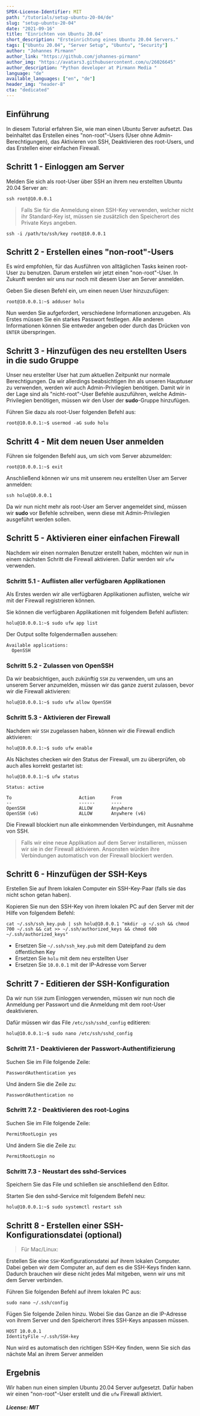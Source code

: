 ```yaml
---
SPDX-License-Identifier: MIT
path: "/tutorials/setup-ubuntu-20-04/de"
slug: "setup-ubuntu-20-04"
date: "2021-09-16"
title: "Einrichten von Ubuntu 20.04"
short_description: "Ersteinrichtung eines Ubuntu 20.04 Servers."
tags: ["Ubuntu 20.04", "Server Setup", "Ubuntu", "Security"]
author: "Johannes Pirmann"
author_link: "https://github.com/johannes-pirmann"
author_img: "https://avatars3.githubusercontent.com/u/26026645"
author_description: "Python developer at Pirmann Media "
language: "de"
available_languages: ["en", "de"]
header_img: "header-8"
cta: "dedicated"
---
```


## Einführung

In diesem Tutorial erfahren Sie, wie man einen Ubuntu Server aufsetzt. Das beinhaltet das Erstellen eines "non-root"-Users (User ohne Admin-Berechtigungen), das Aktivieren von SSH, Deaktivieren des root-Users, und das Erstellen einer einfachen Firewall.

## Schritt 1 - Einloggen am Server

Melden Sie sich als root-User über SSH an ihrem neu erstellten Ubuntu 20.04 Server an:

```shell
ssh root@10.0.0.1
```

> Falls Sie für die Anmeldung einen SSH-Key verwenden, welcher nicht ihr Standard-Key ist, müssen sie zusätzlich den Speicherort des Private Keys angeben.

```shell
ssh -i /path/to/ssh/key root@10.0.0.1
```

## Schritt 2 - Erstellen eines "non-root"-Users

Es wird empfohlen, für das Ausführen von alltäglichen Tasks keinen root-User zu benutzen. Darum erstellen wir jetzt einen "non-root"-User.
In Zukunft werden wir uns nur noch mit diesem User am Server anmelden.

Geben Sie diesen Befehl ein, um einen neuen User hinzuzufügen:

```shell
root@10.0.0.1:~$ adduser holu
```

Nun werden Sie aufgefordert, verschiedene Informationen anzugeben.
Als Erstes müssen Sie ein starkes Passwort festlegen. Alle anderen Informationen können Sie entweder angeben oder durch das Drücken von `ENTER` überspringen.

## Schritt 3 - Hinzufügen des neu erstellten Users in die sudo Gruppe

Unser neu erstellter User hat zum aktuellen Zeitpunkt nur normale Berechtigungen. Da wir allerdings beabsichtigen ihn als unseren Hauptuser zu verwenden, werden wir auch Admin-Privilegien benötigen. Damit wir in der Lage sind als "nicht-root"-User Befehle auszuführen, welche Admin-Privilegien benötigen, müssen wir den User der **sudo**-Gruppe hinzufügen.

Führen Sie dazu als root-User folgenden Befehl aus:

```shell
root@10.0.0.1:~$ usermod -aG sudo holu
```

## Schritt 4 - Mit dem neuen User anmelden

Führen sie folgenden Befehl aus, um sich vom Server abzumelden:

```shell
root@10.0.0.1:~$ exit
```

Anschließend können wir uns mit unserem neu erstellten User am Server anmelden:

```shell
ssh holu@10.0.0.1
```

Da wir nun nicht mehr als root-User am Server angemeldet sind, müssen wir **sudo** vor Befehle schreiben, wenn diese mit Admin-Privilegien ausgeführt werden sollen.

## Schritt 5 - Aktivieren einer einfachen Firewall

Nachdem wir einen normalen Benutzer erstellt haben, möchten wir nun in einem nächsten Schritt die Firewall aktivieren. Dafür werden wir `ufw` verwenden.

### Schritt 5.1 - Auflisten aller verfügbaren Applikationen

Als Erstes werden wir alle verfügbaren Applikationen auflisten, welche wir mit der Firewall registrieren können.

Sie können die verfügbaren Applikationen mit folgendem Befehl auflisten:

```shell
holu@10.0.0.1:~$ sudo ufw app list
```

Der Output sollte folgendermaßen aussehen:

```shell
Available applications:
  OpenSSH
```

### Schritt 5.2 - Zulassen von OpenSSH

Da wir beabsichtigen, auch zukünftig `SSH` zu verwenden, um uns an unserem Server anzumelden, müssen wir das ganze zuerst zulassen, bevor wir die Firewall aktivieren:

```shell
holu@10.0.0.1:~$ sudo ufw allow OpenSSH
```

### Schritt 5.3 - Aktivieren der Firewall

Nachdem wir `SSH` zugelassen haben, können wir die Firewall endlich aktivieren:

```shell
holu@10.0.0.1:~$ sudo ufw enable
```

Als Nächstes checken wir den Status der Firewall, um zu überprüfen, ob auch alles korrekt gestartet ist:

```shell
holu@10.0.0.1:~$ ufw status
```

```shell
Status: active

To                         Action      From
--                         ------      ----
OpenSSH                    ALLOW       Anywhere
OpenSSH (v6)               ALLOW       Anywhere (v6)
```

Die Firewall blockiert nun alle einkommenden Verbindungen, mit Ausnahme von SSH.

> Falls wir eine neue Applikation auf dem Server installieren, müssen wir sie in der Firewall aktivieren. Ansonsten würden ihre Verbindungen automatisch von der Firewall blockiert werden.

## Schritt 6 - Hinzufügen der SSH-Keys

Erstellen Sie auf Ihrem lokalen Computer ein SSH-Key-Paar (falls sie das nicht schon getan haben).

Kopieren Sie nun den SSH-Key von ihrem lokalen PC auf den Server mit der Hilfe von folgendem Befehl:

```shell
cat ~/.ssh/ssh_key.pub | ssh holu@10.0.0.1 "mkdir -p ~/.ssh && chmod 700 ~/.ssh && cat >> ~/.ssh/authorized_keys && chmod 600 ~/.ssh/authorized_keys"
```

- Ersetzen Sie `~/.ssh/ssh_key.pub` mit dem Dateipfand zu dem öffentlichen Key
- Ersetzen Sie `holu` mit dem neu erstellten User 
- Ersetzen Sie `10.0.0.1` mit der IP-Adresse vom Server

## Schritt 7 - Editieren der SSH-Konfiguration

Da wir nun `SSH` zum Einloggen verwenden, müssen wir nun noch die Anmeldung per Passwort und die Anmeldung mit dem root-User deaktivieren.

Dafür müssen wir das File `/etc/ssh/sshd_config` editieren:

```shell
holu@10.0.0.1:~$ sudo nano /etc/ssh/sshd_config
```

### Schritt 7.1 - Deaktivieren der Passwort-Authentifizierung

Suchen Sie im File folgende Zeile:

```config
PasswordAuthentication yes
```

Und ändern Sie die Zeile zu:

```config
PasswordAuthentication no
```

### Schritt 7.2 - Deaktivieren des root-Logins

Suchen Sie im File folgende Zeile:

```config
PermitRootLogin yes
```

Und ändern Sie die Zeile zu:

```config
PermitRootLogin no
```

### Schritt 7.3 - Neustart des sshd-Services

Speichern Sie das File und schließen sie anschließend den Editor.

Starten Sie den sshd-Service mit folgendem Befehl neu:

```shell
holu@10.0.0.1:~$ sudo systemctl restart ssh
```

## Schritt 8 - Erstellen einer SSH-Konfigurationsdatei (optional)

> Für Mac/Linux:

Erstellen Sie eine `SSH`-Konfigurationsdatei auf ihrem lokalen Computer. Dabei geben wir dem Computer an, auf dem es die SSH-Keys finden kann. Dadurch brauchen wir diese nicht jedes Mal mitgeben, wenn wir uns mit dem Server verbinden.

Führen Sie folgenden Befehl auf ihrem lokalen PC aus:

```shell
sudo nano ~/.ssh/config
```

Fügen Sie folgende Zeilen hinzu. Wobei Sie das Ganze an die IP-Adresse von ihrem Server und den Speicherort ihres SSH-Keys anpassen müssen.

```config
HOST 10.0.0.1
IdentityFile ~/.ssh/SSH-key
```

Nun wird es automatisch den richtigen SSH-Key finden, wenn Sie sich das nächste Mal an ihrem Server anmelden

## Ergebnis

Wir haben nun einen simplen Ubuntu 20.04 Server aufgesetzt. Dafür haben wir einen "non-root"-User erstellt und die `ufw` Firewall aktiviert.

##### License: MIT

<!--

Contributor's Certificate of Origin

By making a contribution to this project, I certify that:

(a) The contribution was created in whole or in part by me and I have
    the right to submit it under the license indicated in the file; or

(b) The contribution is based upon previous work that, to the best of my
    knowledge, is covered under an appropriate license and I have the
    right under that license to submit that work with modifications,
    whether created in whole or in part by me, under the same license
    (unless I am permitted to submit under a different license), as
    indicated in the file; or

(c) The contribution was provided directly to me by some other person
    who certified (a), (b) or (c) and I have not modified it.

(d) I understand and agree that this project and the contribution are
    public and that a record of the contribution (including all personal
    information I submit with it, including my sign-off) is maintained
    indefinitely and may be redistributed consistent with this project
    or the license(s) involved.

Signed-off-by: Yannick Müller contact@ynnk.dev

-->
